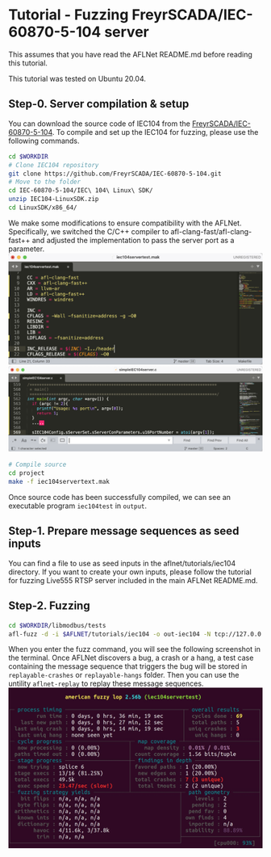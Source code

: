 # Tutorial - Fuzzing FreyrSCADA/IEC-60870-5-104 server
This assumes that you have read the AFLNet README.md before reading this tutorial.

This tutorial was tested on Ubuntu 20.04.

## Step-0. Server compilation & setup
You can download the source code of IEC104 from the [FreyrSCADA/IEC-60870-5-104]([https://github.com/FreyrSCADA/IEC-60870-5-104.git]). To compile and set up the IEC104 for fuzzing, please use the following commands.

```bash
cd $WORKDIR
# Clone IEC104 repository
git clone https://github.com/FreyrSCADA/IEC-60870-5-104.git
# Move to the folder
cd IEC-60870-5-104/IEC\ 104\ Linux\ SDK/
unzip IEC104-LinuxSDK.zip
cd LinuxSDK/x86_64/
```
We make some modifications to ensure compatibility with the AFLNet. Specifically, we switched the C/C++ compiler to afl-clang-fast/afl-clang-fast++ and adjusted the implementation to pass the server port as a parameter. 
![screenshot of the makefile](WechatIMG1615.jpg)
![screenshot of the source](WechatIMG1616.jpg)
```bash
# Compile source
cd project
make -f iec104servertext.mak
```
Once source code has been successfully compiled, we can see an executable program ```iec104test``` in ```output```. 

## Step-1. Prepare message sequences as seed inputs

You can find a file to use as seed inputs in the aflnet/tutorials/iec104 directory. If you want to create your own inputs, please follow the tutorial for fuzzing Live555 RTSP server included in the main AFLNet README.md. 

## Step-2. Fuzzing
```bash
cd $WORKDIR/libmodbus/tests
afl-fuzz -d -i $AFLNET/tutorials/iec104 -o out-iec104 -N tcp://127.0.0.1/2404 -P IEC104 -D 10000 -q 3 -s 3 -E -K -R -m none ./iec104servertest 2404
```
When you enter the fuzz command, you will see the following screenshot in the terminal. Once AFLNet discovers a bug, a crash or a hang, a test case containing the message sequence that triggers the bug will be stored in ```replayable-crashes``` or ```replayable-hangs``` folder. Then you can use the untility ```aflnet-replay``` to replay these message sequences. 
![screenshot of the fuzz program](WechatIMG1617.jpg)
